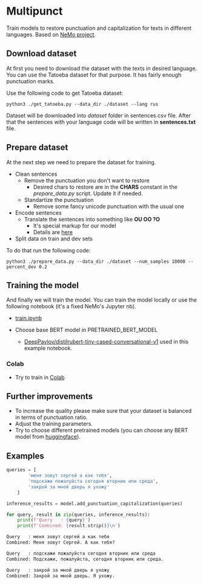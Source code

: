 # Multipunct

Train models to restore punctuation and capitalization for texts in different languages. Based on [NeMo project](https://docs.nvidia.com/deeplearning/nemo/user-guide/docs/en/stable/nlp/punctuation_and_capitalization.html).

## Download dataset

At first you need to download the dataset with the texts in desired language. You can use the Tatoeba dataset for that purpose. It has fairly enough punctuation marks.

Use the following code to get Tatoeba dataset:

```
python3 ./get_tatoeba.py --data_dir ./dataset --lang rus
```

Dataset will be downloaded into _dataset_ folder in sentences.csv file. After that the sentences with your language code will be written in **sentences.txt** file.

## Prepare dataset

At the next step we need to prepare the dataset for training.

- Clean sentences
  - Remove the punctuation you don't want to restore
    - Desired chars to restore are in the **CHARS** constant in the _prepare_data.py_ script. Update it if needed.
  - Standartize the punctuation
    - Remove some fancy unicode punctuation with the usual one
- Encode sentences
  - Translate the sentences into something like **OU OO ?O**
    - It's special markup for our model
    - Details are [here](https://docs.nvidia.com/deeplearning/nemo/user-guide/docs/en/stable/nlp/punctuation_and_capitalization.html)
- Split data on train and dev sets

To do that run the following code:

```
python3 ./prepare_data.py --data_dir ./dataset --num_samples 10000 --percent_dev 0.2
```

## Training the model

And finally we will train the model. You can train the model locally or use the following notebook (it's a fixed NeMo's Jupyter nb).

- [train.ipynb](train.ipynb)
- Choose base BERT model in PRETRAINED_BERT_MODEL

  - [DeepPavlov/distilrubert-tiny-cased-conversational-v1](https://huggingface.co/DeepPavlov/distilrubert-tiny-cased-conversational) used in this example notebook.

### Colab

- Try to train in [Colab](https://colab.research.google.com/drive/1p6K3FwmRxEO_NIP6ihsCAjFS2bX1pX6o?usp=sharing)

## Further improvements

- To increase the quality please make sure that your dataset is balanced in terms of punctuation ratio.
- Adjust the training parameters.
- Try to choose different pretrained models (you can choose any BERT model from [huggingface](https://huggingface.co/)).

## Examples

```python
queries = [
        'меня зовут сергей а как тебя',
        'подскажи пожалуйста сегодня вторник или среда',
        'закрой за мной дверь я ухожу'
    ]

inference_results = model.add_punctuation_capitalization(queries)

for query, result in zip(queries, inference_results):
    print(f'Query   : {query}')
    print(f'Combined: {result.strip()}\n')
```

```python
Query   : меня зовут сергей а как тебя
Combined: Меня зовут Сергей. А как тебя?

Query   : подскажи пожалуйста сегодня вторник или среда
Combined: Подскажи, пожалуйста, сегодня вторник или среда.

Query   : закрой за мной дверь я ухожу
Combined: Закрой за мной дверь. Я ухожу.
```
